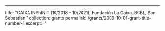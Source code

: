 ---
title: "CAIXA INPhINIT (10/2018 - 10/2021), Fundación La Caixa. BCBL, San Sebastian."
collection: grants
permalink: /grants/2009-10-01-grant-title-number-1
excerpt: ''
